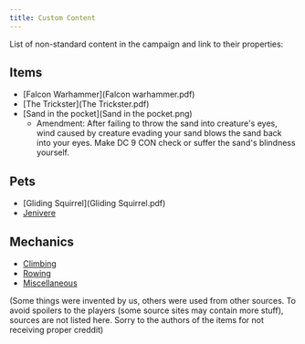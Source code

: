 ```yaml
---
title: Custom Content
---
```


List of non-standard content in the campaign and link to their properties:

## Items

* [Falcon Warhammer](Falcon warhammer.pdf)
* [The Trickster](The Trickster.pdf)
* [Sand in the pocket](Sand in the pocket.png)
    * Amendment: After failing to throw the sand into creature's eyes, wind caused by creature evading your sand blows the sand back into your eyes. Make DC 9 CON check or suffer the sand's blindness yourself. 

## Pets

* [Gliding Squirrel](Gliding Squirrel.pdf)
* [Jenivere](Jenivere.pdf)

## Mechanics

* [Climbing](Climbing.pdf)
* [Rowing](Rowing.pdf)
* [Miscellaneous](Miscellaneous.pdf)

(Some things were invented by us, others were used from other sources. To avoid spoilers to the players (some source sites may contain more stuff), sources are not listed here. Sorry to the authors of the items for not receiving proper creddit)

